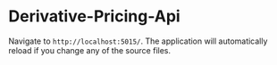 
# Derivative-Pricing-Api

Navigate to `http://localhost:5015/`. The application will automatically reload if you change any of the source files.
